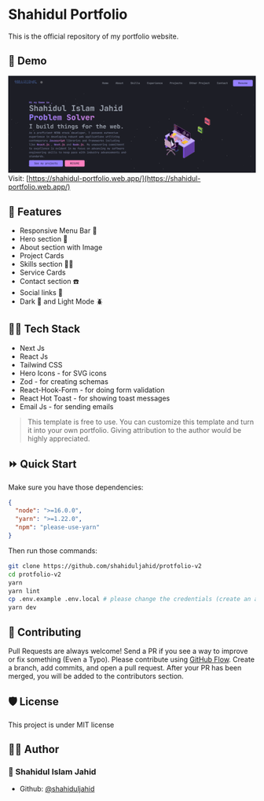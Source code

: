 # Shahidul Portfolio

This is the official repository of my portfolio website.

## 🚀 Demo

![Shahidul portfolio demo](demo/demo.png)
Visit: [https://shahidul-portfolio.web.app/](https://shahidul-portfolio.web.app/)

## 🧐 Features

- Responsive Menu Bar 📃
- Hero section 🦸
- About section with Image
- Project Cards
- Skills section 🧑‍💻
- Service Cards
- Contact section ☎️
- Social links 🔗
- Dark 🌙 and Light Mode 🪲

## 🧑‍💻 Tech Stack

- Next Js
- React Js
- Tailwind CSS
- Hero Icons - for SVG icons
- Zod - for creating schemas
- React-Hook-Form - for doing form validation
- React Hot Toast - for showing toast messages
- Email Js - for sending emails

> This template is free to use. You can customize this template and turn it into your own portfolio. Giving attribution to the author would be highly appreciated.

## ⏩ Quick Start

Make sure you have those dependencies:

```json
{
  "node": ">=16.0.0",
  "yarn": ">=1.22.0",
  "npm": "please-use-yarn"
}
```

Then run those commands:

```bash
git clone https://github.com/shahiduljahid/protfolio-v2
cd protfolio-v2
yarn
yarn lint
cp .env.example .env.local # please change the credentials (create an account here: http://www.emailjs.com)
yarn dev
```

## 🍰 Contributing

Pull Requests are always welcome! Send a PR if you see a way to improve or fix something (Even a Typo). Please contribute using [GitHub Flow](http://guides.github.com/introduction/flow). Create a branch, add commits, and open a pull request. After your PR has been merged, you will be added to the contributors section.

## 🛡️ License

This project is under MIT license

## 👨‍💻 Author

### 👤 Shahidul Islam Jahid

- Github: [@shahiduljahid](https://github.com/shahiduljahid)

